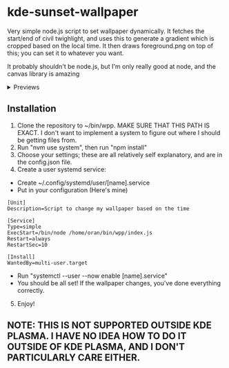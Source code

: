 # kde-sunset-wallpaper
Very simple node.js script to set wallpaper dynamically. It fetches the start/end of civil twighlight, and uses this to generate a gradient which is cropped based on the local time. It then draws foreground.png on top of this; you can set it to whatever you want.

It probably shouldn't be node.js, but I'm only really good at node, and the canvas library is amazing
<details>
<summary>Previews</summary>
<img src=https://user-images.githubusercontent.com/77183348/218139259-9f645961-9b08-4604-83ee-9385dc6c8041.png>
<img src=https://user-images.githubusercontent.com/77183348/218139292-410dddfa-651b-49b6-8110-53ce6a3a88af.png>
<img src=https://user-images.githubusercontent.com/77183348/218139298-caca282b-19e1-41cc-8372-a69d36dfd8a4.png>
<img src=https://user-images.githubusercontent.com/77183348/218139321-155a052f-3f02-47d2-a5cb-e8f80e69c893.png>
(Gradient is customizable, and the foreground is old, but I'm too lazy to take new screenshots)
</details>

## Installation
1. Clone the repository to ~/bin/wpp. MAKE SURE THAT THIS PATH IS EXACT. I don't want to implement a system to figure out where I should be getting files from.
2. Run "nvm use system", then run "npm install"
3. Choose your settings; these are all relatively self explanatory, and are in the config.json file.
4. Create a user systemd service:
 - Create ~/.config/systemd/user/[name].service
 - Put in your configuration (Here's mine)
 ```
 [Unit]
 Description=Script to change my wallpaper based on the time

 [Service]
 Type=simple
 ExecStart=/bin/node /home/oran/bin/wpp/index.js
 Restart=always
 RestartSec=10

 [Install]
 WantedBy=multi-user.target
 ```
 - Run "systemctl --user --now enable [name].service"
 - You should be all set! If the wallpaper changes, you've done everything correctly.
5. Enjoy!

## NOTE: THIS IS NOT SUPPORTED OUTSIDE KDE PLASMA. I HAVE NO IDEA HOW TO DO IT OUTSIDE OF KDE PLASMA, AND I DON'T PARTICULARLY CARE EITHER.
